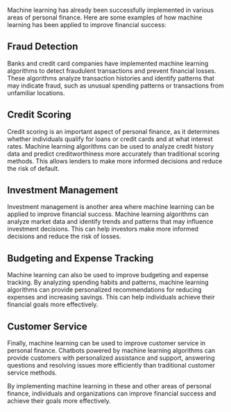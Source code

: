 
Machine learning has already been successfully implemented in various areas of personal finance. Here are some examples of how machine learning has been applied to improve financial success:

Fraud Detection
---------------

Banks and credit card companies have implemented machine learning algorithms to detect fraudulent transactions and prevent financial losses. These algorithms analyze transaction histories and identify patterns that may indicate fraud, such as unusual spending patterns or transactions from unfamiliar locations.

Credit Scoring
--------------

Credit scoring is an important aspect of personal finance, as it determines whether individuals qualify for loans or credit cards and at what interest rates. Machine learning algorithms can be used to analyze credit history data and predict creditworthiness more accurately than traditional scoring methods. This allows lenders to make more informed decisions and reduce the risk of default.

Investment Management
---------------------

Investment management is another area where machine learning can be applied to improve financial success. Machine learning algorithms can analyze market data and identify trends and patterns that may influence investment decisions. This can help investors make more informed decisions and reduce the risk of losses.

Budgeting and Expense Tracking
------------------------------

Machine learning can also be used to improve budgeting and expense tracking. By analyzing spending habits and patterns, machine learning algorithms can provide personalized recommendations for reducing expenses and increasing savings. This can help individuals achieve their financial goals more effectively.

Customer Service
----------------

Finally, machine learning can be used to improve customer service in personal finance. Chatbots powered by machine learning algorithms can provide customers with personalized assistance and support, answering questions and resolving issues more efficiently than traditional customer service methods.

By implementing machine learning in these and other areas of personal finance, individuals and organizations can improve financial success and achieve their goals more effectively.
